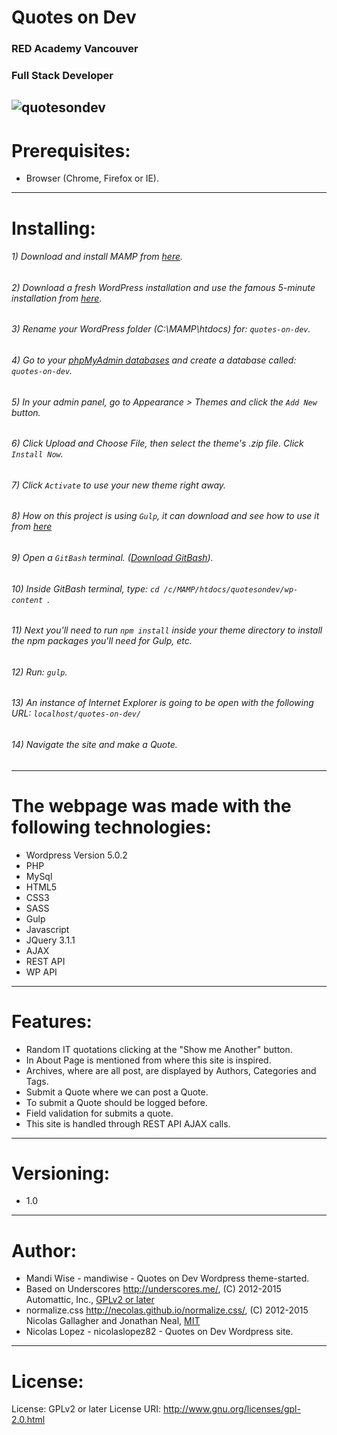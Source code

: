 # **Quotes on Dev**
### **RED Academy Vancouver**
### **Full Stack Developer**

![quotesondev](https://user-images.githubusercontent.com/6266503/52176664-a03ed600-276a-11e9-8137-bb07a7b9d526.gif)
----

# **Prerequisites:**
- Browser (Chrome, Firefox or IE).
----

# **Installing:**
###### 1) Download and install MAMP from [here](https://www.mamp.info/en/downloads/).
###### 2) Download a fresh WordPress installation and use the famous 5-minute installation from [here](https://wordpress.org/download/).
###### 3) Rename your WordPress folder (C:\MAMP\htdocs) for: ```quotes-on-dev```.
###### 4) Go to your [phpMyAdmin databases](http://localhost/phpMyAdmin/index.php) and create a database called: ```quotes-on-dev```.
###### 5) In your admin panel, go to Appearance > Themes and click the ```Add New``` button.
###### 6) Click Upload and Choose File, then select the theme's .zip file. Click ```Install Now```.
###### 7) Click ```Activate``` to use your new theme right away.
###### 8) How on this project is using ```Gulp```, it can download and see how to use it from [here](https://gulpjs.com/docs/en/getting-started/quick-start)
###### 9) Open a ```GitBash``` terminal. ([Download GitBash](https://git-scm.com/downloads)).
###### 10) Inside GitBash terminal, type: ```cd /c/MAMP/htdocs/quotesondev/wp-content ```.
###### 11) Next you'll need to run ```npm install``` inside your theme directory to install the npm packages you'll need for Gulp, etc.
###### 12) Run: ```gulp```.
###### 13) An instance of Internet Explorer is going to be open with the following URL: ```localhost/quotes-on-dev/```
###### 14) Navigate the site and make a Quote.
----

# **The webpage was made with the following technologies:**
- Wordpress Version 5.0.2
- PHP
- MySql
- HTML5
- CSS3
- SASS
- Gulp
- Javascript
- JQuery 3.1.1
- AJAX
- REST API
- WP API
----

# **Features:**
- Random IT quotations clicking at the "Show me Another" button.
- In About Page is mentioned from where this site is inspired.
- Archives, where are all post, are displayed by Authors, Categories and Tags.
- Submit a Quote where we can post a Quote.
- To submit a Quote should be logged before.
- Field validation for submits a quote.
- This site is handled through REST API AJAX calls.
----

# **Versioning:**
- 1.0
----

# **Author:**
* Mandi Wise - mandiwise - Quotes on Dev Wordpress theme-started.
* Based on Underscores http://underscores.me/, (C) 2012-2015 Automattic, Inc., [GPLv2 or later](https://www.gnu.org/licenses/gpl-2.0.html)
* normalize.css http://necolas.github.io/normalize.css/, (C) 2012-2015 Nicolas Gallagher and Jonathan Neal, [MIT](http://opensource.org/licenses/MIT)
* Nicolas Lopez - nicolaslopez82 - Quotes on Dev Wordpress site.
----

# **License:**
License: GPLv2 or later
License URI: http://www.gnu.org/licenses/gpl-2.0.html
